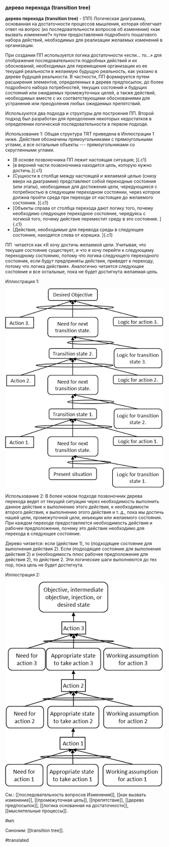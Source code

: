 ### дерево перехода (transition tree)

**дерево перехода (transition tree)** - (ПП) Логическая диаграмма, основанная на достаточности процессов мышления, которая облегчает ответ на вопрос (из последовательности вопросов об изменении) «как вызвать изменение?» путем предоставления подробного пошагового набора действий, необходимых для реализации желаемых изменений в организации.

При создании ПП используется логика достаточности «если... то...» для отображения последовательности подробных действий и их обоснований, необходимых для перемещения организации из ее текущей реальности в желаемую будущую реальность, как указано в дереве будущей реальности. В частности, ПП формируется путем расширения элементов, определенных в дереве предпосылок, до более подробного набора потребностей, текущих состояний и будущих состояний или ожидаемых промежуточных целей, а также действий, необходимых вместе с их соответствующими обоснованиями для устранения или преодоления любых ожидаемых препятствий.

Используются два подхода и структуры для построения ПП. Второй подход был разработан для преодоления некоторых недостатков в определении логической последовательности в первом подходе.

Использование 1: Общая структура TRT приведена в Иллюстрации 1 ниже. Действия обозначены прямоугольниками с прямоугольными углами, а все остальные объекты --- прямоугольниками со скругленными углами.

-   [В основе позвоночника ПП лежит настоящая ситуация; ]{.c1}
-   [в верхней части позвоночника находится цель, которую нужно достичь.]{.c1}
-   [Сущности в столбце между настоящей и желаемой целью (снизу вверх на диаграмме) представляют собой переходные состояния (или этапы), необходимые для достижения цели, чередующиеся с потребностью в следующем переходном состоянии, через которое должна пройти среда при переходе от настоящее до желаемого состояния. ]{.c1}
-   [Объекты справа от столбца перехода дают логику того, почему необходимо следующее переходное состояние, чередуясь с логикой того, почему действие переместит среду в это состояние. ]{.c1}
-   [Действия, необходимые для перевода среды в следующее состояние, находятся слева от корешка. ]{.c1}

ПП  читается как «Я хочу достичь желаемой цели. Учитывая, что текущее состояние существует, и что я хочу перейти к следующему переходному состоянию, потому что логика следующего переходного состояния, если будут предприняты действия, приведет к переходу, потому что логика действия». Аналогично читается следующее состояние и все остальные, пока не будет достигнута желаемая цель.

Иллюстрация 1:

![](images/image84.png)

Использование 2: В более новом подходе позвоночник дерева перехода ведет от текущей ситуации через необходимость выполнить данное действие к выполнению этого действия, к необходимости второго действия, к выполнению этого действия и т. д., пока мы достичь нашей цели, промежуточной цели, инъекции или желаемого состояния. При каждом переходе предоставляется необходимость действия и рабочее предположение, почему это действие необходимо для перехода в следующее состояние.

Дерево читается: если (действие 1), то (подходящее состояние для выполнения действия 2). Если (подходящее состояние для выполнения действия 2) и (необходимость плюс рабочее предположение для действия 2), то действие 2. Эти логические шаги выполняются до тех пор, пока цель не будет достигнута.

Иллюстрация 2:

![](images/image62.png)

См.: [[последовательность вопросов Изменения]], [[как вызвать изменение]], [[промежуточная цель]], [[препятствие]], [[дерево предпосылок]], [[логика основанная на достаточности]], [[мыслительные процессы]].

#мп

Синоним: [[transition tree]].

#translated
